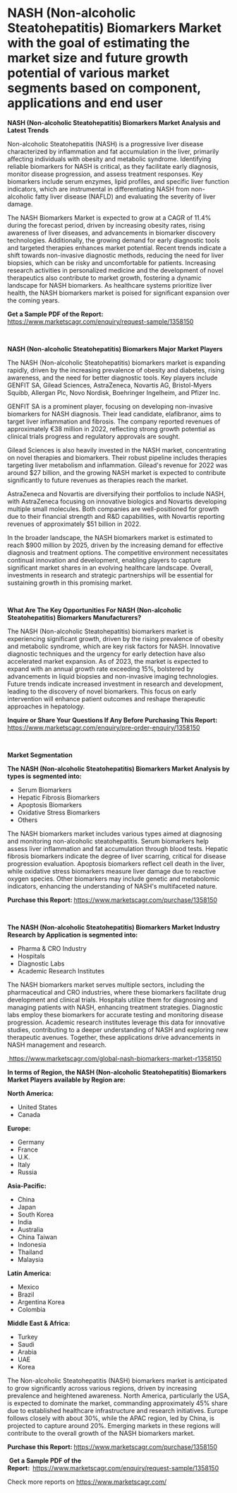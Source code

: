 <p><h1>NASH (Non-alcoholic Steatohepatitis) Biomarkers Market with the goal of estimating the market size and future growth potential of various market segments based on component, applications and end user</h1></p><p><strong>NASH (Non-alcoholic Steatohepatitis) Biomarkers Market Analysis and Latest Trends</strong></p>
<p><p>Non-alcoholic Steatohepatitis (NASH) is a progressive liver disease characterized by inflammation and fat accumulation in the liver, primarily affecting individuals with obesity and metabolic syndrome. Identifying reliable biomarkers for NASH is critical, as they facilitate early diagnosis, monitor disease progression, and assess treatment responses. Key biomarkers include serum enzymes, lipid profiles, and specific liver function indicators, which are instrumental in differentiating NASH from non-alcoholic fatty liver disease (NAFLD) and evaluating the severity of liver damage.</p><p>The NASH Biomarkers Market is expected to grow at a CAGR of 11.4% during the forecast period, driven by increasing obesity rates, rising awareness of liver diseases, and advancements in biomarker discovery technologies. Additionally, the growing demand for early diagnostic tools and targeted therapies enhances market potential. Recent trends indicate a shift towards non-invasive diagnostic methods, reducing the need for liver biopsies, which can be risky and uncomfortable for patients. Increasing research activities in personalized medicine and the development of novel therapeutics also contribute to market growth, fostering a dynamic landscape for NASH biomarkers. As healthcare systems prioritize liver health, the NASH biomarkers market is poised for significant expansion over the coming years.</p></p>
<p><strong>Get a Sample PDF of the Report:&nbsp;</strong> <a href="https://www.marketscagr.com/enquiry/request-sample/1358150?utm_campaign=2476&utm_medium=2&utm_source=Github&utm_content=ia&utm_term=04032025&utm_id=nash-non-alcoholic-steatohepatitis-biomarkers">https://www.marketscagr.com/enquiry/request-sample/1358150</a></p>
<p>&nbsp;</p>
<p><strong>NASH (Non-alcoholic Steatohepatitis) Biomarkers Major Market Players</strong></p>
<p><p>The NASH (Non-alcoholic Steatohepatitis) biomarkers market is expanding rapidly, driven by the increasing prevalence of obesity and diabetes, rising awareness, and the need for better diagnostic tools. Key players include GENFIT SA, Gilead Sciences, AstraZeneca, Novartis AG, Bristol-Myers Squibb, Allergan Plc, Novo Nordisk, Boehringer Ingelheim, and Pfizer Inc.</p><p>GENFIT SA is a prominent player, focusing on developing non-invasive biomarkers for NASH diagnosis. Their lead candidate, elafibranor, aims to target liver inflammation and fibrosis. The company reported revenues of approximately €38 million in 2022, reflecting strong growth potential as clinical trials progress and regulatory approvals are sought.</p><p>Gilead Sciences is also heavily invested in the NASH market, concentrating on novel therapies and biomarkers. Their robust pipeline includes therapies targeting liver metabolism and inflammation. Gilead's revenue for 2022 was around $27 billion, and the growing NASH market is expected to contribute significantly to future revenues as therapies reach the market.</p><p>AstraZeneca and Novartis are diversifying their portfolios to include NASH, with AstraZeneca focusing on innovative biologics and Novartis developing multiple small molecules. Both companies are well-positioned for growth due to their financial strength and R&D capabilities, with Novartis reporting revenues of approximately $51 billion in 2022.</p><p>In the broader landscape, the NASH biomarkers market is estimated to reach $900 million by 2025, driven by the increasing demand for effective diagnosis and treatment options. The competitive environment necessitates continual innovation and development, enabling players to capture significant market shares in an evolving healthcare landscape. Overall, investments in research and strategic partnerships will be essential for sustaining growth in this promising market.</p></p>
<p>&nbsp;</p>
<p><strong>What Are The Key Opportunities For NASH (Non-alcoholic Steatohepatitis) Biomarkers Manufacturers?</strong></p>
<p><p>The NASH (Non-alcoholic Steatohepatitis) biomarkers market is experiencing significant growth, driven by the rising prevalence of obesity and metabolic syndrome, which are key risk factors for NASH. Innovative diagnostic techniques and the urgency for early detection have also accelerated market expansion. As of 2023, the market is expected to expand with an annual growth rate exceeding 15%, bolstered by advancements in liquid biopsies and non-invasive imaging technologies. Future trends indicate increased investment in research and development, leading to the discovery of novel biomarkers. This focus on early intervention will enhance patient outcomes and reshape therapeutic approaches in hepatology.</p></p>
<p><strong>Inquire or Share Your Questions If Any Before Purchasing This Report:</strong> <a href="https://www.marketscagr.com/enquiry/pre-order-enquiry/1358150?utm_campaign=2476&utm_medium=2&utm_source=Github&utm_content=ia&utm_term=04032025&utm_id=nash-non-alcoholic-steatohepatitis-biomarkers">https://www.marketscagr.com/enquiry/pre-order-enquiry/1358150</a></p>
<p>&nbsp;</p>
<p><strong>Market Segmentation</strong></p>
<p><strong>The NASH (Non-alcoholic Steatohepatitis) Biomarkers Market Analysis by types is segmented into:</strong></p>
<p><ul><li>Serum Biomarkers</li><li>Hepatic Fibrosis Biomarkers</li><li>Apoptosis Biomarkers</li><li>Oxidative Stress Biomarkers</li><li>Others</li></ul></p>
<p><p>The NASH biomarkers market includes various types aimed at diagnosing and monitoring non-alcoholic steatohepatitis. Serum biomarkers help assess liver inflammation and fat accumulation through blood tests. Hepatic fibrosis biomarkers indicate the degree of liver scarring, critical for disease progression evaluation. Apoptosis biomarkers reflect cell death in the liver, while oxidative stress biomarkers measure liver damage due to reactive oxygen species. Other biomarkers may include genetic and metabolomic indicators, enhancing the understanding of NASH's multifaceted nature.</p></p>
<p><strong>Purchase this Report:&nbsp;</strong><a href="https://www.marketscagr.com/purchase/1358150?utm_campaign=2476&utm_medium=2&utm_source=Github&utm_content=ia&utm_term=04032025&utm_id=nash-non-alcoholic-steatohepatitis-biomarkers">https://www.marketscagr.com/purchase/1358150</a></p>
<p>&nbsp;</p>
<p><strong>The NASH (Non-alcoholic Steatohepatitis) Biomarkers Market Industry Research by Application is segmented into:</strong></p>
<p><ul><li>Pharma & CRO Industry</li><li>Hospitals</li><li>Diagnostic Labs</li><li>Academic Research Institutes</li></ul></p>
<p><p>The NASH biomarkers market serves multiple sectors, including the pharmaceutical and CRO industries, where these biomarkers facilitate drug development and clinical trials. Hospitals utilize them for diagnosing and managing patients with NASH, enhancing treatment strategies. Diagnostic labs employ these biomarkers for accurate testing and monitoring disease progression. Academic research institutes leverage this data for innovative studies, contributing to a deeper understanding of NASH and exploring new therapeutic avenues. Together, these applications drive advancements in NASH management and research.</p></p>
<p><a href="https://www.marketscagr.com/global-nash-biomarkers-market-r1358150?utm_campaign=2476&utm_medium=2&utm_source=Github&utm_content=ia&utm_term=04032025&utm_id=nash-non-alcoholic-steatohepatitis-biomarkers">&nbsp;https://www.marketscagr.com/global-nash-biomarkers-market-r1358150</a></p>
<p><strong>In terms of Region, the NASH (Non-alcoholic Steatohepatitis) Biomarkers Market Players available by Region are:</strong></p>
<p>
    <p> <strong> North America: </strong>
        <ul>
            <li>United States</li>
            <li>Canada</li>
        </ul>
        </p> 
    <p> <strong> Europe: </strong>
        <ul>
            <li>Germany</li>
            <li>France</li>
            <li>U.K.</li>
            <li>Italy</li>
            <li>Russia</li>
        </ul>
        </p> 
    <p> <strong> Asia-Pacific: </strong>
        <ul>
            <li>China</li>
            <li>Japan</li>
            <li>South Korea</li>
            <li>India</li>
            <li>Australia</li>
            <li>China Taiwan</li>
            <li>Indonesia</li>
            <li>Thailand</li>
            <li>Malaysia</li>
        </ul>
        </p> 
    <p> <strong> Latin America: </strong>
        <ul>
            <li>Mexico</li>
            <li>Brazil</li>
            <li>Argentina Korea</li>
            <li>Colombia</li>
        </ul>
        </p> 
    <p> <strong> Middle East & Africa: </strong>
        <ul>
            <li>Turkey</li>
            <li>Saudi</li>
            <li>Arabia</li>
            <li>UAE</li>
            <li>Korea</li>
        </ul>
    </p>
    </p>
<p><p>The Non-alcoholic Steatohepatitis (NASH) biomarkers market is anticipated to grow significantly across various regions, driven by increasing prevalence and heightened awareness. North America, particularly the USA, is expected to dominate the market, commanding approximately 45% share due to established healthcare infrastructure and research initiatives. Europe follows closely with about 30%, while the APAC region, led by China, is projected to capture around 20%. Emerging markets in these regions will contribute to the overall growth of the NASH biomarkers market.</p></p>
<p><strong>Purchase this Report: </strong><a href="https://www.marketscagr.com/purchase/1358150?utm_campaign=2476&utm_medium=2&utm_source=Github&utm_content=ia&utm_term=04032025&utm_id=nash-non-alcoholic-steatohepatitis-biomarkers">https://www.marketscagr.com/purchase/1358150</a></p>
<p>&nbsp;<strong>Get a Sample PDF of the Report:&nbsp;&nbsp;</strong><a href="https://www.marketscagr.com/enquiry/request-sample/1358150?utm_campaign=2476&utm_medium=2&utm_source=Github&utm_content=ia&utm_term=04032025&utm_id=nash-non-alcoholic-steatohepatitis-biomarkers">https://www.marketscagr.com/enquiry/request-sample/1358150</a></p>
<p><strong></strong></p>
<p>Check more reports on <a href="https://www.marketscagr.com/?utm_campaign=2476&utm_medium=2&utm_source=Github&utm_content=ia&utm_term=04032025&utm_id=nash-non-alcoholic-steatohepatitis-biomarkers">https://www.marketscagr.com/</a></p>